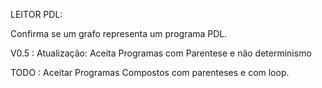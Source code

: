 LEITOR PDL:

Confirma se um grafo representa um programa PDL.

V0.5 : Atualização: Aceita Programas com Parentese e não determinismo

TODO : Aceitar Programas Compostos com parenteses e com loop.
